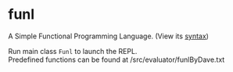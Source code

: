 funl
====

A Simple Functional Programming Language. (View its <a href="http://www.cis.upenn.edu/~matuszek/cit594-2013/Assignments/06-programming-language.html" target="_blank">syntax</a>)<br>

Run main class <code>Funl</code> to launch the REPL.<br>
Predefined functions can be found at /src/evaluator/funlByDave.txt
